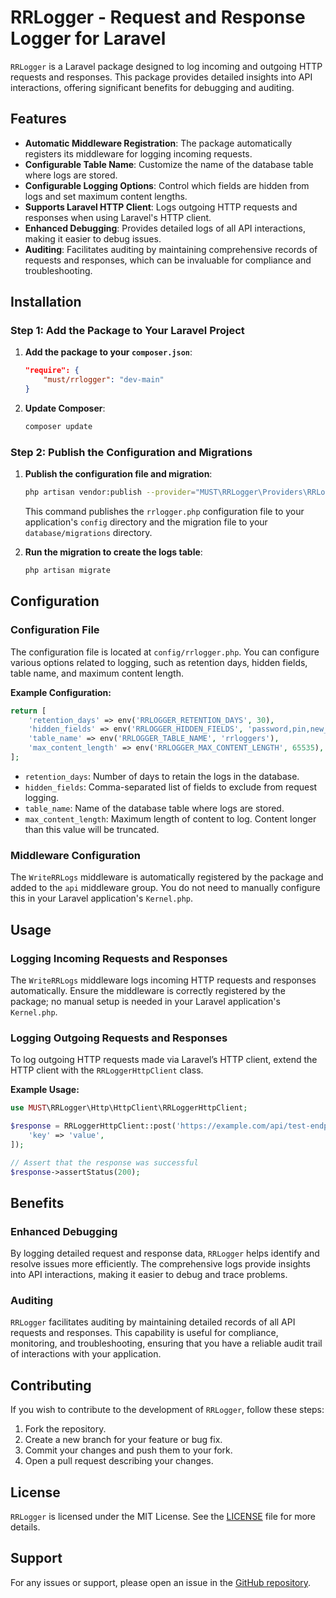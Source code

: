 # RRLogger - Request and Response Logger for Laravel

`RRLogger` is a Laravel package designed to log incoming and outgoing HTTP requests and responses. This package provides detailed insights into API interactions, offering significant benefits for debugging and auditing.

## Features

- **Automatic Middleware Registration**: The package automatically registers its middleware for logging incoming requests.
- **Configurable Table Name**: Customize the name of the database table where logs are stored.
- **Configurable Logging Options**: Control which fields are hidden from logs and set maximum content lengths.
- **Supports Laravel HTTP Client**: Logs outgoing HTTP requests and responses when using Laravel's HTTP client.
- **Enhanced Debugging**: Provides detailed logs of all API interactions, making it easier to debug issues.
- **Auditing**: Facilitates auditing by maintaining comprehensive records of requests and responses, which can be invaluable for compliance and troubleshooting.

## Installation

### Step 1: Add the Package to Your Laravel Project

1. **Add the package to your `composer.json`**:

   ```json
   "require": {
       "must/rrlogger": "dev-main"
   }
   ```

2. **Update Composer**:

   ```bash
   composer update
   ```

### Step 2: Publish the Configuration and Migrations

1. **Publish the configuration file and migration**:

   ```bash
   php artisan vendor:publish --provider="MUST\RRLogger\Providers\RRLoggerServiceProvider"
   ```

   This command publishes the `rrlogger.php` configuration file to your application's `config` directory and the migration file to your `database/migrations` directory.

2. **Run the migration to create the logs table**:

   ```bash
   php artisan migrate
   ```

## Configuration

### Configuration File

The configuration file is located at `config/rrlogger.php`. You can configure various options related to logging, such as retention days, hidden fields, table name, and maximum content length.

**Example Configuration:**

```php
return [
    'retention_days' => env('RRLOGGER_RETENTION_DAYS', 30),
    'hidden_fields' => env('RRLOGGER_HIDDEN_FIELDS', 'password,pin,new_pin'),
    'table_name' => env('RRLOGGER_TABLE_NAME', 'rrloggers'),
    'max_content_length' => env('RRLOGGER_MAX_CONTENT_LENGTH', 65535),
];
```

- `retention_days`: Number of days to retain the logs in the database.
- `hidden_fields`: Comma-separated list of fields to exclude from request logging.
- `table_name`: Name of the database table where logs are stored.
- `max_content_length`: Maximum length of content to log. Content longer than this value will be truncated.

### Middleware Configuration

The `WriteRRLogs` middleware is automatically registered by the package and added to the `api` middleware group. You do not need to manually configure this in your Laravel application's `Kernel.php`.

## Usage

### Logging Incoming Requests and Responses

The `WriteRRLogs` middleware logs incoming HTTP requests and responses automatically. Ensure the middleware is correctly registered by the package; no manual setup is needed in your Laravel application's `Kernel.php`.

### Logging Outgoing Requests and Responses

To log outgoing HTTP requests made via Laravel’s HTTP client, extend the HTTP client with the `RRLoggerHttpClient` class.

**Example Usage:**

```php
use MUST\RRLogger\Http\HttpClient\RRLoggerHttpClient;

$response = RRLoggerHttpClient::post('https://example.com/api/test-endpoint', [
    'key' => 'value',
]);

// Assert that the response was successful
$response->assertStatus(200);
```

## Benefits

### Enhanced Debugging

By logging detailed request and response data, `RRLogger` helps identify and resolve issues more efficiently. The comprehensive logs provide insights into API interactions, making it easier to debug and trace problems.

### Auditing

`RRLogger` facilitates auditing by maintaining detailed records of all API requests and responses. This capability is useful for compliance, monitoring, and troubleshooting, ensuring that you have a reliable audit trail of interactions with your application.

## Contributing

If you wish to contribute to the development of `RRLogger`, follow these steps:

1. Fork the repository.
2. Create a new branch for your feature or bug fix.
3. Commit your changes and push them to your fork.
4. Open a pull request describing your changes.

## License

`RRLogger` is licensed under the MIT License. See the [LICENSE](LICENSE) file for more details.

## Support

For any issues or support, please open an issue in the [GitHub repository](https://github.com/mustdevelopers/rr-logger/issues).